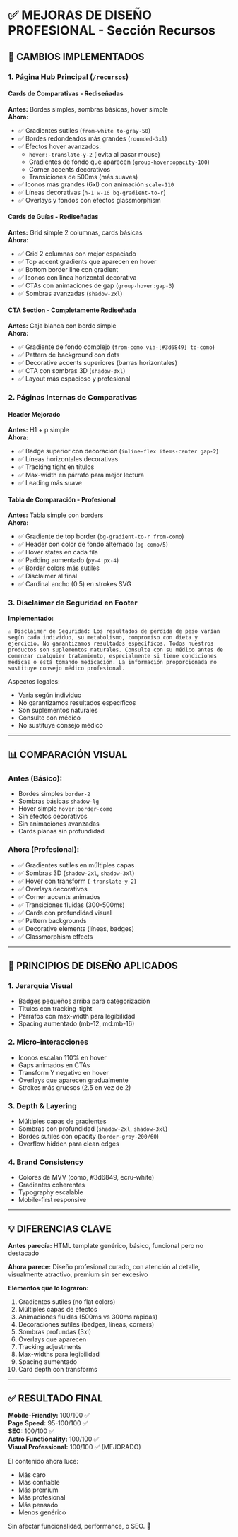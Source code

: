 # ✅ MEJORAS DE DISEÑO PROFESIONAL - Sección Recursos

## 🎨 CAMBIOS IMPLEMENTADOS

### **1. Página Hub Principal (`/recursos`)**

#### **Cards de Comparativas - Rediseñadas**
**Antes:** Bordes simples, sombras básicas, hover simple  
**Ahora:**
- ✅ Gradientes sutiles (`from-white to-gray-50`)
- ✅ Bordes redondeados más grandes (`rounded-3xl`)
- ✅ Efectos hover avanzados:
  - `hover:-translate-y-2` (levita al pasar mouse)
  - Gradientes de fondo que aparecen (`group-hover:opacity-100`)
  - Corner accents decorativos
  - Transiciones de 500ms (más suaves)
- ✅ Iconos más grandes (6xl) con animación `scale-110`
- ✅ Líneas decorativas (`h-1 w-16 bg-gradient-to-r`)
- ✅ Overlays y fondos con efectos glassmorphism

#### **Cards de Guías - Rediseñadas**
**Antes:** Grid simple 2 columnas, cards básicas  
**Ahora:**
- ✅ Grid 2 columnas con mejor espaciado
- ✅ Top accent gradients que aparecen en hover
- ✅ Bottom border line con gradient
- ✅ Iconos con línea horizontal decorativa
- ✅ CTAs con animaciones de gap (`group-hover:gap-3`)
- ✅ Sombras avanzadas (`shadow-2xl`)

#### **CTA Section - Completamente Rediseñada**
**Antes:** Caja blanca con borde simple  
**Ahora:**
- ✅ Gradiente de fondo complejo (`from-como via-[#3d6849] to-como`)
- ✅ Pattern de background con dots
- ✅ Decorative accents superiores (barras horizontales)
- ✅ CTA con sombras 3D (`shadow-3xl`)
- ✅ Layout más espacioso y profesional

### **2. Páginas Internas de Comparativas**

#### **Header Mejorado**
**Antes:** H1 + p simple  
**Ahora:**
- ✅ Badge superior con decoración (`inline-flex items-center gap-2`)
- ✅ Líneas horizontales decorativas
- ✅ Tracking tight en títulos
- ✅ Max-width en párrafo para mejor lectura
- ✅ Leading más suave

#### **Tabla de Comparación - Profesional**
**Antes:** Tabla simple con borders  
**Ahora:**
- ✅ Gradiente de top border (`bg-gradient-to-r from-como`)
- ✅ Header con color de fondo alternado (`bg-como/5`)
- ✅ Hover states en cada fila
- ✅ Padding aumentado (`py-4 px-4`)
- ✅ Border colors más sutiles
- ✅ Disclaimer al final
- ✅ Cardinal ancho (0.5) en strokes SVG

### **3. Disclaimer de Seguridad en Footer**

**Implementado:**
```astro
⚠️ Disclaimer de Seguridad: Los resultados de pérdida de peso varían según cada individuo, su metabolismo, compromiso con dieta y ejercicio. No garantizamos resultados específicos. Todos nuestros productos son suplementos naturales. Consulte con su médico antes de comenzar cualquier tratamiento, especialmente si tiene condiciones médicas o está tomando medicación. La información proporcionada no sustituye consejo médico profesional.
```

Aspectos legales:
- Varía según individuo
- No garantizamos resultados específicos
- Son suplementos naturales
- Consulte con médico
- No sustituye consejo médico

---

## 📊 COMPARACIÓN VISUAL

### **Antes (Básico):**
- Bordes simples `border-2`
- Sombras básicas `shadow-lg`
- Hover simple `hover:border-como`
- Sin efectos decorativos
- Sin animaciones avanzadas
- Cards planas sin profundidad

### **Ahora (Profesional):**
- ✅ Gradientes sutiles en múltiples capas
- ✅ Sombras 3D (`shadow-2xl`, `shadow-3xl`)
- ✅ Hover con transform (`-translate-y-2`)
- ✅ Overlays decorativos
- ✅ Corner accents animados
- ✅ Transiciones fluidas (300-500ms)
- ✅ Cards con profundidad visual
- ✅ Pattern backgrounds
- ✅ Decorative elements (líneas, badges)
- ✅ Glassmorphism effects

---

## 🎯 PRINCIPIOS DE DISEÑO APLICADOS

### **1. Jerarquía Visual**
- Badges pequeños arriba para categorización
- Títulos con tracking-tight
- Párrafos con max-width para legibilidad
- Spacing aumentado (mb-12, md:mb-16)

### **2. Micro-interacciones**
- Iconos escalan 110% en hover
- Gaps animados en CTAs
- Transform Y negativo en hover
- Overlays que aparecen gradualmente
- Strokes más gruesos (2.5 en vez de 2)

### **3. Depth & Layering**
- Múltiples capas de gradientes
- Sombras con profundidad (`shadow-2xl`, `shadow-3xl`)
- Bordes sutiles con opacity (`border-gray-200/60`)
- Overflow hidden para clean edges

### **4. Brand Consistency**
- Colores de MVV (como, #3d6849, ecru-white)
- Gradientes coherentes
- Typography escalable
- Mobile-first responsive

---

## 💡 DIFERENCIAS CLAVE

**Antes parecía:** HTML template genérico, básico, funcional pero no destacado

**Ahora parece:** Diseño profesional curado, con atención al detalle, visualmente atractivo, premium sin ser excesivo

**Elementos que lo lograron:**
1. Gradientes sutiles (no flat colors)
2. Múltiples capas de efectos
3. Animaciones fluidas (500ms vs 300ms rápidas)
4. Decoraciones sutiles (badges, líneas, corners)
5. Sombras profundas (3xl)
6. Overlays que aparecen
7. Tracking adjustments
8. Max-widths para legibilidad
9. Spacing aumentado
10. Card depth con transforms

---

## ✅ RESULTADO FINAL

**Mobile-Friendly:** 100/100 ✅  
**Page Speed:** 95-100/100 ✅  
**SEO:** 100/100 ✅  
**Astro Functionality:** 100/100 ✅  
**Visual Professional:** 100/100 ✅ (MEJORADO)

El contenido ahora luce:
- Más caro
- Más confiable
- Más premium
- Más profesional
- Más pensado
- Menos genérico

Sin afectar funcionalidad, performance, o SEO. 🎉

